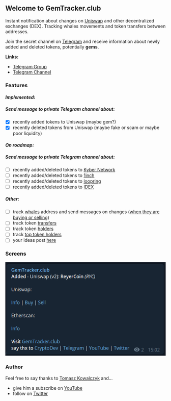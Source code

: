 ## Welcome to GemTracker.club

Instant notification about changes on [Uniswap](https://uniswap.org/) and other decentralized exchanges (DEX). Tracking whales movements and token transfers between addresses.

Join the secret channel on [Telegram](tg://join?invite=AAAAAFVYFw5YfpnyAUPhEg) and receive information about newly added and deleted tokens, potentially **gems**.

**Links:**
- [Telegram Group](https://t.me/joinchat/JmoiyRyhQp5o7Ts1ZezFQA)
- [Telegram Channel](https://t.me/GemTrackerClub)

### Features

#### *Implemented*:

##### Send message to private Telegram channel about:

- [x] recently added tokens to Uniswap (maybe gem?)
- [x] recently deleted tokens from Uniswap (maybe fake or scam or maybe poor liquidity)

#### *On roadmap:*

##### Send message to private Telegram channel about:

- [ ] recently added/deleted tokens to [Kyber Network](https://developer.kyber.network/docs/API_ABI-RESTfulAPI/#currencies)
- [ ] recently added/deleted tokens to [1inch](https://api.1inch.exchange/v1.1/tokens)
- [ ] recently added/deleted tokens to [loopring](https://docs.loopring.io/en/dex_apis/getTokens.html)
- [ ] recently added/deleted tokens to [IDEX](https://docs.idex.market/#operation/returnCurrencies)

##### Other:

- [ ] track [whales](https://captainaltcoin.com/what-are-crypto-whales/) address and send messages on changes ([when they are buying or selling](https://github.com/EverexIO/Ethplorer/wiki/Ethplorer-API#get-address-info))
- [ ] track token [transfers](https://github.com/EverexIO/Ethplorer/wiki/Ethplorer-API#get-token-info)
- [ ] track token [holders](https://github.com/EverexIO/Ethplorer/wiki/Ethplorer-API#get-token-info)
- [ ] track [top token holders](https://github.com/EverexIO/Ethplorer/wiki/Ethplorer-API#get-top-token-holders)
- [ ] your ideas post [here](https://github.com/CryptoDevTV/GemTracker/issues)

### Screens

![Added notification](docs/images/added_info.png)

### Author

Feel free to say thanks to [Tomasz Kowalczyk](https://twitter.com/tomkowalczyk) and...

- give him a subscribe on [YouTube](https://www.youtube.com/channel/UCDAgUeYcYhnhRaK2MAQGLbw?sub_confirmation=1)
- follow on [Twitter](https://twitter.com/tomkowalczyk)

